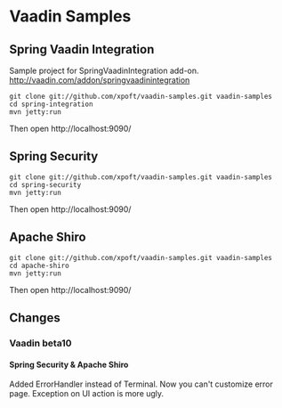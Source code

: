 Vaadin Samples
=======================

## Spring Vaadin Integration
Sample project for SpringVaadinIntegration add-on. http://vaadin.com/addon/springvaadinintegration

~~~~
git clone git://github.com/xpoft/vaadin-samples.git vaadin-samples
cd spring-integration
mvn jetty:run
~~~~

Then open http://localhost:9090/


## Spring Security

~~~~
git clone git://github.com/xpoft/vaadin-samples.git vaadin-samples
cd spring-security
mvn jetty:run
~~~~

Then open http://localhost:9090/

## Apache Shiro

~~~~
git clone git://github.com/xpoft/vaadin-samples.git vaadin-samples
cd apache-shiro
mvn jetty:run
~~~~

Then open http://localhost:9090/

## Changes

### Vaadin beta10
#### Spring Security & Apache Shiro
Added ErrorHandler instead of Terminal.
Now you can't customize error page. Exception on UI action is more ugly.